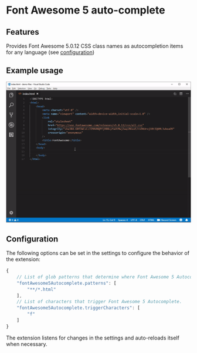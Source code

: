 # Font Awesome 5 auto-complete

## Features
Provides Font Awesome 5.0.12 CSS class names as autocompletion items for any language (see [configuration](#configuration))

## Example usage
![](video/demo-01.gif)

## Configuration
The following options can be set in the settings to configure the behavior of the extension:
```javascript
{
    // List of glob patterns that determine where Font Awesome 5 Autocomplete will provide suggestions.
    "fontAwesome5Autocomplete.patterns": [
        "**/*.html"
    ],
    // List of characters that trigger Font Awesome 5 Autocomplete.
    "fontAwesome5Autocomplete.triggerCharacters": [
        "f"
    ]
}
```
The extension listens for changes in the settings and auto-reloads itself when necessary. 